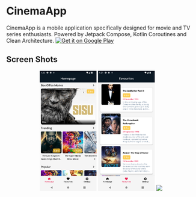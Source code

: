 # CinemaApp
CinemaApp is a mobile application specifically designed for movie and TV series enthusiasts.  Powered by Jetpack Compose, Kotlin Coroutines and Clean Architecture.
<a href="https://play.google.com/store/apps/details?id=com.yunuscagliyan.cinemaapp" target="_blank"><img src="https://play.google.com/intl/en_us/badges/images/generic/en-play-badge.png" alt="Get it on Google Play" height="90"/></a>

## Screen Shots
<p align="center">
<img src="https://github.com/YunusCag/CinemaAppV3/blob/master/screenshots/Anasayfa.png?raw=true" width="30%" />
<img src="https://github.com/YunusCag/CinemaAppV3/blob/master/screenshots/Favoriler.png?raw=true" width="30%" />
<img src="https://github.com/YunusCag/CinemaAppV3/blob/master/screenshots/Detay%20Sayfas%C4%B1.png?raw=true" width="30%" />
</p>
